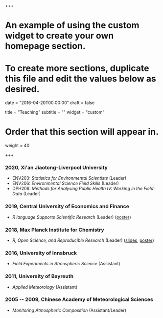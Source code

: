+++
# An example of using the custom widget to create your own homepage section.
# To create more sections, duplicate this file and edit the values below as desired.

date = "2016-04-20T00:00:00"
draft = false

title = "Teaching"
subtitle = ""
widget = "custom"

# Order that this section will appear in.
weight = 40

+++

### 2020, Xi'an Jiaotong-Liverpool University
- ENV203: *Statistics for Environmental Scientists* (Leader)
- ENV206: *Environmental Science Field Skills* (Leader)
- DPH206: *Methods for Analysing Public Health IV: Working in the Field: Data* (Leader)

### 2019, Central University of Economics and Finance
- *R language Supports Scientific Research* (Leader) ([poster](ttps://openr.pzhao.org/slides/cufe2019/))

### 2018, Max Planck Institute for Chemistry
- *R, Open Science, and Reproducible Research* (Leader) ([slides](http://www.pzhao.org/slides/ross-mpic), [poster](http://www.pzhao.org/poster/r-intro-mpic))


### 2016, University of Innsbruck
- *Field Experiments in Atmospheric Science* (Assistant)

### 2011, University of Bayreuth
- *Applied Meteorology* (Assistant)

### 2005 -- 2009, Chinese Academy of Meteorological Sciences
- *Monitoring Atmospheric Composition* (Assistant/Leader)
